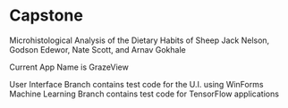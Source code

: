 # Capstone
Microhistological Analysis of the Dietary Habits of Sheep
Jack Nelson, Godson Edewor, Nate Scott, and Arnav Gokhale

Current App Name is GrazeView

User Interface Branch contains test code for the U.I. using WinForms
Machine Learning Branch contains test code for TensorFlow applications
